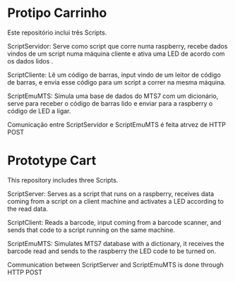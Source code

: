 # Protipo Carrinho

Este repositório inclui três Scripts.

ScriptServidor: Serve como script que corre numa raspberry, recebe dados vindos de um script numa máquina cliente e ativa uma LED de acordo com os dados lidos .

ScriptCliente: Lê um código de barras, input vindo de um leitor de código de barras, e envia esse código para um script a correr na mesma máquina.

ScriptEmuMTS: Simula uma base de dados do MTS7 com um dicionário, serve para receber o código de barras lido e enviar para a raspberry o código de LED a ligar.

Comunicação entre ScriptServidor e ScriptEmuMTS é feita atrvez de HTTP POST

# Prototype Cart

This repository includes three Scripts.

ScriptServer: Serves as a script that runs on a raspberry, receives data coming from a script on a client machine and activates a LED according to the read data.

ScriptClient: Reads a barcode, input coming from a barcode scanner, and sends that code to a script running on the same machine.

ScriptEmuMTS: Simulates MTS7 database with a dictionary, it receives the barcode read and sends to the raspberry the LED code to be turned on.

Communication between ScriptServer and ScriptEmuMTS is done through HTTP POST
